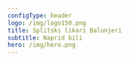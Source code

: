 ```yaml
---
configType: header
logo: /img/logo150.png
title: Splitski likari Balunjeri
subtitle: Naprid bili
hero: /img/hero.png
---
```

